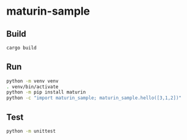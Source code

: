 # maturin-sample

## Build

```sh
cargo build
```

## Run

```sh
python -m venv venv
. venv/bin/activate
python -m pip install maturin
python -c "import maturin_sample; maturin_sample.hello([3,1,2])"
```

## Test

```sh
python -m unittest
```
